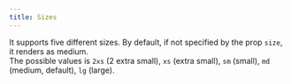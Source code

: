 ```yaml
---
title: Sizes
---
```


It supports five different sizes. By default, if not specified by the prop `size`, it renders as medium.
<br />
The possible values is `2xs` (2 extra small), `xs` (extra small), `sm` (small), `md` (medium, default), `lg` (large).
